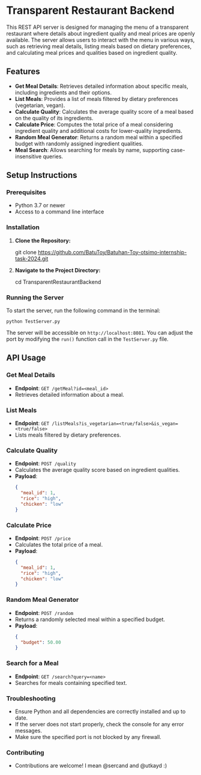 # Transparent Restaurant Backend

This REST API server is designed for managing the menu of a transparent restaurant where details about ingredient quality and meal prices are openly available. The server allows users to interact with the menu in various ways, such as retrieving meal details, listing meals based on dietary preferences, and calculating meal prices and qualities based on ingredient quality.

## Features

- **Get Meal Details**: Retrieves detailed information about specific meals, including ingredients and their options.
- **List Meals**: Provides a list of meals filtered by dietary preferences (vegetarian, vegan).
- **Calculate Quality**: Calculates the average quality score of a meal based on the quality of its ingredients.
- **Calculate Price**: Computes the total price of a meal considering ingredient quality and additional costs for lower-quality ingredients.
- **Random Meal Generator**: Returns a random meal within a specified budget with randomly assigned ingredient qualities.
- **Meal Search**: Allows searching for meals by name, supporting case-insensitive queries.

## Setup Instructions

### Prerequisites

- Python 3.7 or newer
- Access to a command line interface

### Installation

1. **Clone the Repository:**

   git clone https://github.com/BatuToy/Batuhan-Toy-otsimo-internship-task-2024.git 

2. **Navigate to the Project Directory:**

    cd TransparentRestaurantBackend


### Running the Server

To start the server, run the following command in the terminal:

    python TestServer.py


The server will be accessible on `http://localhost:8081`. You can adjust the port by modifying the `run()` function call in the `TestServer.py` file.

## API Usage

### Get Meal Details

- **Endpoint**: `GET /getMeal?id=<meal_id>`
- Retrieves detailed information about a meal.

### List Meals

- **Endpoint**: `GET /listMeals?is_vegetarian=<true/false>&is_vegan=<true/false>`
- Lists meals filtered by dietary preferences.

### Calculate Quality

- **Endpoint**: `POST /quality`
- Calculates the average quality score based on ingredient qualities.
- **Payload**:
  ```json
  {
    "meal_id": 1,
    "rice": "high",
    "chicken": "low"
  }

### Calculate Price

- **Endpoint**: `POST /price`
- Calculates the total price of a meal.
- **Payload**:
  ```json
  {
    "meal_id": 1,
    "rice": "high",
    "chicken": "low"
  }

### Random Meal Generator

- **Endpoint**: `POST /random`
- Returns a randomly selected meal within a specified budget.
- **Payload**:
  ```json
  {
    "budget": 50.00
  }

### Search for a Meal

- **Endpoint**: `GET /search?query=<name>`
- Searches for meals containing specified text.

 

### Troubleshooting 

- Ensure Python and all dependencies are correctly installed and up to date.
- If the server does not start properly, check the console for any error messages.
- Make sure the specified port is not blocked by any firewall.
 

### Contributing 

- Contributions are welcome! I mean @sercand and @utkayd :) 








